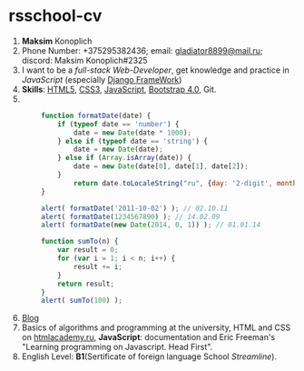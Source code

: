 # rsschool-cv

1. **Maksim** Konoplich
2. Phone Number: +375295382436; email: gladiator8899@mail.ru; discord: Maksim Konoplich#2325
3. I want to be a _full-stack Web-Developer_, get knowledge and practice in _JavaScript_ (especially [Django FrameWork](https://ru.wikipedia.org/wiki/Django))
4. **Skills**: [HTML5](https://ru.wikipedia.org/wiki/HTML5), [CSS3](https://ru.wikipedia.org/wiki/CSS), [JavaScript](https://ru.wikipedia.org/wiki/JavaScript), [Bootstrap 4.0](https://bootstrap-4.ru), Git.
5. 
```javascript
		function formatDate(date) {
			if (typeof date == 'number') {
				date = new Date(date * 1000);
			} else if (typeof date == 'string') {
				date = new Date(date); 
			} else if (Array.isArray(date)) { 
				date = new Date(date[0], date[1], date[2]);
			}
				return date.toLocaleString("ru", {day: '2-digit', month: '2-digit', year: '2-digit'}); 
		}

		alert( formatDate('2011-10-02') ); // 02.10.11
		alert( formatDate(1234567890) ); // 14.02.09
		alert( formatDate(new Date(2014, 0, 1)) ); // 01.01.14
```
```javascript
		function sumTo(n) {
			var result = 0;
			for (var i = 1; i < n; i++) {
				result += i;
			}
			return result;
		}
		alert( sumTo(100) );
```
6. [Blog](https://github.com/MaksimKonoplich)
7. Basics of algorithms and programming at the university, HTML and CSS on [htmlacademy.ru](https://htmlacademy.ru), **JavaScript**: documentation and Eric Freeman's "Learning programming on Javascript. Head First".
8. English Level: **B1**(Sertificate of foreign language School *Streamline*).